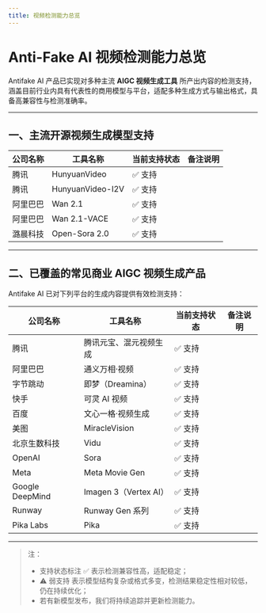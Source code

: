 ```yaml
---
title: 视频检测能力总览
---
```


# Anti-Fake AI 视频检测能力总览

Antifake AI 产品已实现对多种主流 **AIGC 视频生成工具** 所产出内容的检测支持，涵盖目前行业内具有代表性的商用模型与平台，适配多种生成方式与输出格式，具备高兼容性与检测准确率。

---

## 一、主流开源视频生成模型支持
| 公司名称      | 工具名称             | 当前支持状态 | 备注说明        |
| --------- | ---------------- | ------ | --------------- |
| 腾讯        | HunyuanVideo     | ✅ 支持   |  |
| 腾讯        | HunyuanVideo-I2V | ✅ 支持   |  |
| 阿里巴巴      | Wan 2.1          | ✅ 支持   |       |
| 阿里巴巴      | Wan 2.1-VACE     | ✅ 支持   |     |
| 潞晨科技 | Open-Sora 2.0        | ✅ 支持   |    |





---
## 二、已覆盖的常见商业 AIGC 视频生成产品
Antifake AI 已对下列平台的生成内容提供有效检测支持：

| 公司名称            | 工具名称                | 当前支持状态 | 备注说明 |
| --------------- | ------------------- | ------ | ---- |
| 腾讯              | 腾讯元宝、混元视频生成         | ✅ 支持   |      |
| 阿里巴巴            | 通义万相·视频             | ✅ 支持   |      |
| 字节跳动            | 即梦（Dreamina）        | ✅ 支持   |      |
| 快手              | 可灵 AI 视频            | ✅ 支持   |      |
| 百度              | 文心一格·视频生成           | ✅ 支持   |      |
| 美图              | MiracleVision       | ✅ 支持   |      |
| 北京生数科技          | Vidu                | ✅ 支持   |      |
| OpenAI          | Sora                | ✅ 支持   |      |
| Meta            | Meta Movie Gen      | ✅ 支持   |      |
| Google DeepMind | Imagen 3（Vertex AI） | ✅ 支持   |      |
| Runway          | Runway Gen 系列       | ✅ 支持   |      |
| Pika Labs       | Pika                | ✅ 支持   |      |


---

> 注：
> - 支持状态标注 ✅ 表示检测兼容性高，适配稳定；
> - ⚠️ 弱支持 表示模型结构复杂或格式多变，检测结果稳定性相对较低，仍在持续优化；
> - 若有新模型发布，我们将持续追踪并更新检测能力。
